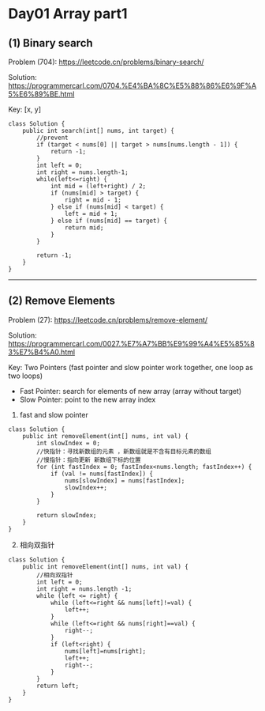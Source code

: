 # Day01 Array part1
## (1) Binary search
Problem (704): https://leetcode.cn/problems/binary-search/

Solution: https://programmercarl.com/0704.%E4%BA%8C%E5%88%86%E6%9F%A5%E6%89%BE.html

Key: [x, y]

```
class Solution {
    public int search(int[] nums, int target) {
        //prevent 
        if (target < nums[0] || target > nums[nums.length - 1]) {
            return -1;
        }
        int left = 0;
        int right = nums.length-1;
        while(left<=right) {
            int mid = (left+right) / 2;
            if (nums[mid] > target) {
                right = mid - 1;
            } else if (nums[mid] < target) {
                left = mid + 1;
            } else if (nums[mid] == target) {
                return mid;
            }
        }

        return -1;
    }
}
```
***
## (2) Remove Elements
Problem (27):  https://leetcode.cn/problems/remove-element/

Solution: https://programmercarl.com/0027.%E7%A7%BB%E9%99%A4%E5%85%83%E7%B4%A0.html

Key: Two Pointers (fast pointer and slow pointer work together, one loop as two loops)

* Fast Pointer: search for elements of new array (array without target)
* Slow Pointer: point to the new array index

1. fast and slow pointer
```
class Solution {
    public int removeElement(int[] nums, int val) {
        int slowIndex = 0;
        //快指针：寻找新数组的元素 ，新数组就是不含有目标元素的数组
        //慢指针：指向更新 新数组下标的位置
        for (int fastIndex = 0; fastIndex<nums.length; fastIndex++) {
            if (val != nums[fastIndex]) {
                nums[slowIndex] = nums[fastIndex];
                slowIndex++;
            }
        }

        return slowIndex;
    }
}
```

2. 相向双指针
```
class Solution {
    public int removeElement(int[] nums, int val) {
        //相向双指针
        int left = 0;
        int right = nums.length -1;
        while (left <= right) {
            while (left<=right && nums[left]!=val) {
                left++;
            }
            while (left<=right && nums[right]==val) {
                right--;
            }
            if (left<right) {
                nums[left]=nums[right];
                left++;
                right--;
            }
        }
        return left;
    }
}
```